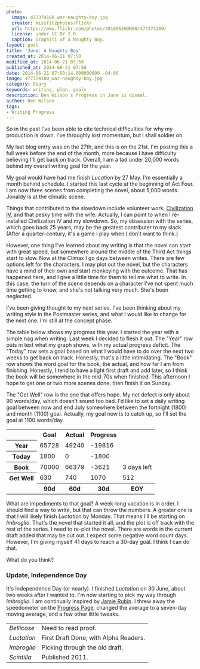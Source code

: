 ```yaml
---
photo:
  image: 477374180_war-naughty-boy.jpg
  creator: missfitzphotos/Flickr
  url: https://www.flickr.com/photos/49169620@N00/477374180/
  license: under CC BY 2.0
  caption: Graphiti of a Naughty Boy.
layout: post
title: 'June: A Naughty Boy'
created_at: 2014-06-21 07:50
modified_at: 2014-06-21 07:50
published_at: 2014-06-21 07:50
date: 2014-06-21 07:50:14.000000000 -04:00
image: 477374180_war-naughty-boy.jpg
category: Diary
keywords: writing, plan, goals
description: Ben Wilson's Progress in June is dismal.
author: Ben Wilson
tags:
- Writing Progress
---
```

So in the past I've been able to cite technical difficulties for why my production is down. I've throughly lost momentum, but I shall soldier on.

<!-- more -->

My last blog entry was on the 27th, and this is on the 21st. I'm posting this a full week before the end of the month, more because I have difficulty believing I'll get back on track. Overall, I am a tad under 20,000 words behind my overall writing goal for the year.

My goal would have had me finish *Lucation* by 27 May. I'm essentially a month behind schedule. I started this last cycle at the beginning of Act Four. I am now three scenes from completing the novel, about 5,000 words. Jonaldy is at the climatic scene.

Things that contributed to the slowdown include volunteer work, [Civilization IV](http://en.wikipedia.org/wiki/Civilization_IV), and that pesky time with the wife. Actually, I can point to when I re-installed Civilization IV and my slowdown. So, my obsession with the series, which goes back 25 years, may be the greatest contributer to my slack. (After a quarter-century, it's a game I play when I don't want to think.)

However, one thing I've learned about my writing is that the novel can start with great speed, but somewhere around the middle of the Third Act things start to slow. Now at the Climax I go days between writes. There are few options left for the characters. I may plot out the novel, but the characters have a mind of their own and start monkeying with the outcome. That has happened here, and I give a little time for them to tell me what to write. In this case, the turn of the scene depends on a character I've not spent much time getting to know, and she's not talking very much. She's been neglected.

I've been giving thought to my next series. I've been thinking about my writing style in the Postmaster series, and what I would like to change for the next one. I'm still at the concept phase. 

The table below shows my progress this year. I started the year with a simple nag when writing. Last week I decided to flesh it out. The "Year" row puts in text what my graph shows, with my actual progress deficit. The "Today" row sets a goal based on what I would have to do over the next two weeks to get back on track. Honestly, that's a little intimidating. The "Book" row shows the word goal for the book, the actual, and how far I am from finishing. Honestly, I tend to have a light first draft and add later, so I think the book will be somewhere in the mid-70s when finished. This afternoon I hope to get one or two more scenes done, then finish it on Sunday.

The "Get Well" row is the one that offers hope. My net defect is only about 90 words/day, which doesn't sound too bad. I'd like to set a daily writing goal between now and end July somewhere between the fortnight (1800) and month (1100) goal. Actually, my goal now is to catch up, so I'll set the goal at 1100 words/day.

<table class='table table-bordered'>
<tr>
	<td>&nbsp; </td>
	<th class='text-center'>Goal</th>
	<th class='text-center'> Actual </th>
	<th class='text-center'> Progress </th>
</tr>
<tr>
	<th>Year</th>
	<td class='text-right'>65728 </td>
	<td class='text-right'>49240 </td>
	<td class='text-right'> -19816 </td> </tr>
<tr>
	<th>Today</th>
	<td class='text-right'> 1800 </td>
	<td class='text-right'>0 </td>
	<td class='text-right'>-1800 </td> </tr>
<tr>
	<th>Book</th>
	<td class='text-right'>70000 </td>
	<td class='text-right'>66379 </td>
	<td class='text-right'>-3621 </td>
	<td class='text-right'> 3 days left </td> </tr>
<tr>
	<th>Get Well</th>
	<td class='text-right'>630 </td>
	<td class='text-right'>740 </td>
	<td class='text-right'> 1070 </td>
	<td class='text-right'>512</td> </tr>
<tr>
<td>&nbsp; </td>
	<th class='text-center'> 90d</th>
	<th class='text-center'> 60d</th>
	<th class='text-center'>30d </th>
	<th class='text-center'>EOY</th>
 </tr>
 </table> 

What are impediments to that goal? A week-long vacation is in order. I should find a way to write, but that can throw the numbers. A greater one is that I will likely finish *Luctation* by Monday. That means I'll be starting on *Imbroglio*. That's the novel that started it all, and the plot is off track with the rest of the series. I need to re-plot the novel. There are words in the current draft added that may be cut out. I expect some negative word count days. However, I'm giving myself 41 days to reach a 30-day goal. I think I can do that.

What do you think?

### Update, Independence Day

It's Independence Day (or nearly). I finished *Luctation* on 30 June, about two weeks after I wanted to. I'm now starting to pick my way through *Imbroglio*. I am continually inspired by [Jamie Rubin](http://www.jamierubin.net/2014/07/03/writing-stats-for-the-first-half-of-2014/). I threw away the speedometer on the [Progress Page](/w/writing-progress-2014), changed the average to a seven-day moving average, and a few other little tweaks.

<table class='table table-striped'>
  <tr> <td><em>Bellicose</em></td><td>Need to read proof.</td> </tr>
  <tr> <td><em>Luctation</em></td><td>First Draft Done; with Alpha Readers.</td> </tr>
  <tr> <td><em>Imbroglio</em></td><td>Picking through the old draft.</td> </tr>
  <tr> <td><em>Scintilla</em></td><td>Published 2011.</td> </tr>
</table>
